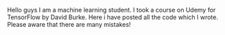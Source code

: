 Hello guys I am a machine learning student. I took a course on Udemy for TensorFlow by David Burke. Here i have posted all the code which I wrote. 
Please aware that there are many mistakes!
